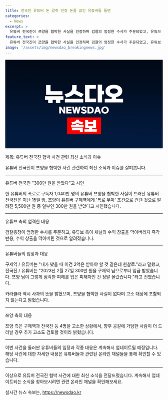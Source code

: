 ```yaml
---
title: 전국진 유튜버 돈 갈취 인정 돈줄 끊긴 유튜버들 돌변
categories:
  - News
excerpt: >
  유튜버 전국진이 쯔양을 협박한 사실을 인정하며 검찰의 엄정한 수사가 주문되었고, 유튜브 측은 수익 창출을 막아 반응했습니다. 전국진은 300만 원을 받았다고 시인하며, 카라큘라도 사과했지만 고소 대상이 아니라고 주장합니다. 쯔양 측은 추가 고소도 검토 중입니다. 해당 사안에 대한 논란은 계속될 전망입니다.
feature_text: >
  유튜버 전국진이 쯔양을 협박한 사실을 인정하며 검찰의 엄정한 수사가 주문되었고, 유튜브 측은 수익 창출을 막아 반응했습니다. 전국진은 300만 원을 받았다고 시인하며, 카라큘라도 사과했지만 고소 대상이 아니라고 주장합니다. 쯔양 측은 추가 고소도 검토 중입니다. 해당 사안에 대한 논란은 계속될 전망입니다.
image: '/assets/img/newsdao_breakingnews.jpg'
---
```


<p><img src="/assets/img/newsdao_breakingnews.jpg" alt="bookingtag 속보" /></p>

<p>제목: 유튜버 전국진 협박 사건 관련 최신 소식과 이슈</p>

<p>유튜버 전국진이 쯔양을 협박한 사건 관련하여 최신 소식과 이슈를 살펴봅니다.</p>

<hr />

<p>유튜버 전국진 "300만 원을 받았다"고 시인</p>

<p>한 유튜버의 폭로로 구독자 1,040만 명의 유튜버 쯔양을 협박한 사실이 드러난 유튜버 전국진은 지난 15일 밤, 쯔양이 유튜버 구제역에게 '폭로 무마' 조건으로 건넨 것으로 알려진 5,500만 원 중 일부인 300만 원을 받았다고 시인했습니다.</p>

<hr />

<p>유튜브 측의 엄격한 대응</p>

<p>검찰총장이 엄정한 수사를 주문하고, 유튜브 측이 채널의 수익 창출을 막아버리자 즉각 반응, 수익 창출을 막아버린 것으로 알려졌습니다.</p>

<hr />

<p>유튜버들의 입장과 대응</p>

<p>구제역 / 유튜버는 "내가 봤을 때 이건 2억은 받아야 할 것 같은데 현찰로."라고 말했고, 전국진 / 유튜버는 "2023년 2월 27일 300만 원을 구제역 님으로부터 입금 받았습니다. 쯔양 님이 그렇게 심각한 피해를 입은 피해자인 건 정말 몰랐습니다."라고 전했습니다.</p>

<p>카라큘라 역시 사과의 뜻을 밝혔으며, 쯔양을 협박한 사실이 없다며 고소 대상에 포함되지 않는다고 밝혔습니다.</p>

<hr />

<p>쯔양 측의 대응</p>

<p>쯔양 측은 구제역과 전국진 등 4명을 고소한 상황에서, 향후 공갈에 가담한 사람이 더 드러날 경우 추가 고소도 검토할 것이라 밝혔습니다.</p>

<hr />

<p>이번 사건을 둘러싼 유튜버들의 입장과 각종 대응은 계속해서 업데이트될 예정입니다. 해당 사건에 대한 자세한 내용은 유튜버들과 관련된 온라인 채널들을 통해 확인할 수 있습니다.</p>

<hr />

<p>이상으로 유튜버 전국진 협박 사건에 대한 최신 소식을 전달드렸습니다. 계속해서 업데이트되는 소식을 찾아보시려면 관련 온라인 채널을 확인해보세요.</p>
실시간 뉴스 속보는, <a href="https://newsdao.kr" rel="dofollow">https://newsdao.kr</a>


